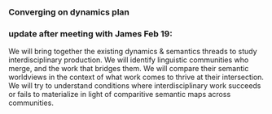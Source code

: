 ###  Converging on dynamics plan



### update after meeting with James Feb 19:

We will bring together the existing dynamics & semantics threads to study interdisciplinary production. We will identify linguistic communities who merge, and the work that bridges them. We will compare their semantic worldviews in the context of what work comes to thrive at their intersection. We will try to understand conditions where interdisciplinary work succeeds or fails to materialize in light of comparitive semantic maps across communities.